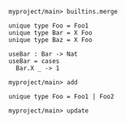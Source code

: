 ```ucm:hide
myproject/main> builtins.merge
```

```unison
unique type Foo = Foo1
unique type Bar = X Foo
unique type Baz = X Foo

useBar : Bar -> Nat
useBar = cases
  Bar.X _ -> 1
```

```ucm
myproject/main> add
```

```unison
unique type Foo = Foo1 | Foo2
```

```ucm
myproject/main> update
```
